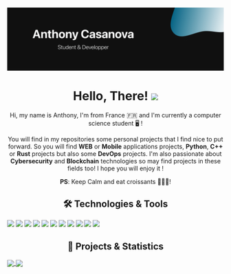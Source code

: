 [![Header](assets/Misc-1.png "Header")](https://youtu.be/dQw4w9WgXcQ)

<h1 align='center'> 
Hello, There! <img src="https://raw.githubusercontent.com/MartinHeinz/MartinHeinz/master/wave.gif" width="30px">
</h1>

<p align='middle'> Hi, my name is Anthony, I'm from France 🇫🇷 and I'm currently a computer science student 🖥 !
<p align='middle'> You will find in my repositories some personal projects that I find nice to put forward. So you will find <b>WEB</b> or <b>Mobile</b> applications projects, <b>Python</b>, <b>C++</b> or <b>Rust</b> projects but also some <b>DevOps</b> projects. I'm also passionate about <b>Cybersecurity</b> and <b>Blockchain</b> technologies so may find projects in these fields too! I hope you will enjoy it !
<p align='middle'><b>PS</b>: Keep Calm and eat croissants 🥐🇫🇷!

<h2 align='center'>🛠 Technologies & Tools</h2>

![](https://img.shields.io/badge/OS-Linux-informational?style=flat&logo=Linux&logoColor=white&color=263745)
![](https://img.shields.io/badge/OS-MacOS-informational?style=flat&logo=Apple&logoColor=white&color=263745)
![](https://img.shields.io/badge/Code-ReactJS-informational?style=flat&logo=React&logoColor=white&color=0b68b5)
![](https://img.shields.io/badge/Code-NestJS-informational?style=flat&logo=NestJS&logoColor=white&color=0b68b5)
![](https://img.shields.io/badge/Code-Python-informational?style=flat&logo=Python&logoColor=white&color=0b68b5)
![](https://img.shields.io/badge/Code-C++-informational?style=flat&logo=Cplusplus&logoColor=white&color=0b68b5)
![](https://img.shields.io/badge/Tools-Docker-informational?style=flat&logo=Docker&logoColor=white&color=008bff)
![](https://img.shields.io/badge/Tools-Jenkins-informational?style=flat&logo=Jenkins&logoColor=white&color=008bff)
![](https://img.shields.io/badge/Tools-RollUpJS-informational?style=flat&logo=rollup.js&logoColor=white&color=008bff)
![](https://img.shields.io/badge/Tools-Storybook-informational?style=flat&logo=Storybook&logoColor=white&color=008bff)
![](https://img.shields.io/badge/Other-Figma-informational?style=flat&logo=Figma&logoColor=white&color=757575)

<h2 align='center'>🚀 Projects & Statistics </h2>
<a href="https://github.com/AnthonyCL2b/AnthonyCL2b">
  <img align="center" src="https://github-readme-stats.vercel.app/api/top-langs/?username=AnthonyCL2b&hide=java,html,tex&title_color=ffffff&text_color=c9cacc&icon_color=c96f6f&bg_color=121212&langs_count=4" />
</a>

<a href="https://github.com/AnthonyCL2b/KaliLinux_Env">
  <img align="center" src="https://github-readme-stats.vercel.app/api/pin/?username=AnthonyCL2b&repo=KaliLinux_Env&title_color=ffffff&text_color=c9cacc&icon_color=2bbc8a&bg_color=121212&langs" />
</a>
